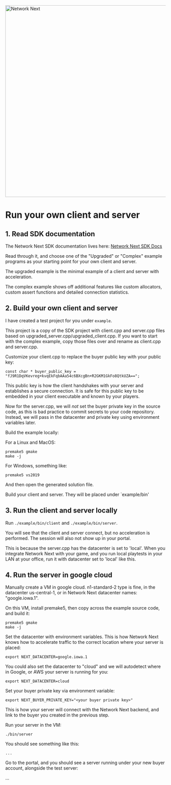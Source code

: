 <img src="https://static.wixstatic.com/media/799fd4_0512b6edaeea4017a35613b4c0e9fc0b~mv2.jpg/v1/fill/w_1200,h_140,al_c,q_80,usm_0.66_1.00_0.01/networknext_logo_colour_black_RGB_tightc.jpg" alt="Network Next" width="600"/>

<br>

# Run your own client and server

## 1. Read SDK documentation

The Network Next SDK documentation lives here: [Network Next SDK Docs](https://network-next-sdk.readthedocs-hosted.com/en/latest/)

Read through it, and choose one of the "Upgraded" or "Complex" example programs as your starting point for your own client and server.

The upgraded example is the minimal example of a client and server with acceleration.

The complex example shows off additional features like custom allocators, custom assert functions and detailed connection statistics.

## 2. Build your own client and server

I have created a test project for you under `example`. 

This project is a copy of the SDK project with client.cpp and server.cpp files based on upgraded_server.cpp/upgraded_client.cpp. If you want to start with the complex example, copy those files over and rename as client.cpp and server.cpp.

Customize your client.cpp to replace the buyer public key with your public key:

```
const char * buyer_public_key = "fJ9R1DqVKevreg+kvqEkFqbAAa54c6BXcgBn+R2GKM1GkFo8QtkUZA==";
```

This public key is how the client handshakes with your server and establishes a secure connection. It is safe for this public key to be embedded in your client executable and known by your players.

Now for the server.cpp, we will _not_ set the buyer private key in the source code, as this is bad practice to commit secrets to your code repository. Instead, we will pass in the datacenter and private key using environment variables later.

Build the example locally:

For a Linux and MacOS:

```console
premake5 gmake
make -j
```

For Windows, something like:

```console
premake5 vs2019
```

And then open the generated solution file.

Build your client and server. They will be placed under `example/bin'

## 3. Run the client and server locally

Run `./example/bin/client` and `./example/bin/server`.

You will see that the client and server connect, but no acceleration is performed. The session will also not show up in your portal.

This is because the server.cpp has the datacenter is set to 'local'. When you integrate Network Next with your game, and you run local playtests in your LAN at your office, run it with datacenter set to 'local' like this.

## 4. Run the server in google cloud

Manually create a VM in google cloud. n1-standard-2 type is fine, in the datacenter us-central-1, or in Network Next datacenter names: "google.iowa.1".

On this VM, install premake5, then copy across the example source code, and build it:

```console
premake5 gmake
make -j
```

Set the datacenter with environment variables. This is how Network Next knows how to accelerate traffic to the correct location where your server is placed:

```console
export NEXT_DATACENTER=google.iowa.1
```

You could also set the datacenter to "cloud" and we will autodetect where in Google, or AWS your server is running for you:

```console
export NEXT_DATACENTER=cloud
```

Set your buyer private key via environment variable:

```console
export NEXT_BUYER_PRIVATE_KEY="<your buyer private key>"
```

This is how your server will connect with the Network Next backend, and link to the buyer you created in the previous step.

Run your server in the VM:

```console
./bin/server
```

You should see something like this:

```
...
```

Go to the portal, and you should see a server running under your new buyer account, alongside the test server:

...

